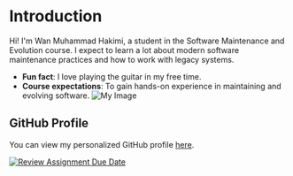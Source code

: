 # Introduction
Hi! I'm Wan Muhammad Hakimi, a student in the Software Maintenance
and Evolution course.
I expect to learn a lot about modern software maintenance
practices and how to work with legacy systems.
- **Fun fact**: I love playing the guitar in my free time.
- **Course expectations**: To gain hands-on experience in
maintaining and evolving software.
![My Image](profile.jpg) <!-- Link to the uploaded image -->
## GitHub Profile
You can view my personalized GitHub profile
[here](https://github.com/your-github-username).

[![Review Assignment Due Date](https://classroom.github.com/assets/deadline-readme-button-22041afd0340ce965d47ae6ef1cefeee28c7c493a6346c4f15d667ab976d596c.svg)](https://classroom.github.com/a/O-1AGqKT)
